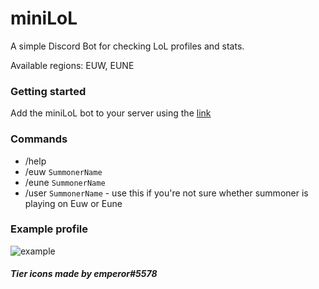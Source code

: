 # miniLoL 
A simple Discord Bot for checking LoL profiles and stats.

Available regions: EUW, EUNE


### Getting started
Add the miniLoL bot to your server using the [link](https://discord.com/api/oauth2/authorize?client_id=952618090833793034&permissions=397284699200&scope=bot%20applications.commands)

### Commands

- /help
- /euw `SummonerName`
- /eune `SummonerName`
- /user `SummonerName` - use this if you're not sure whether summoner is playing on Euw or Eune

### Example profile

![example](https://cdn.discordapp.com/attachments/952593892275007598/1012349593398288525/profile_gg.png)

##### Tier icons made by emperor#5578